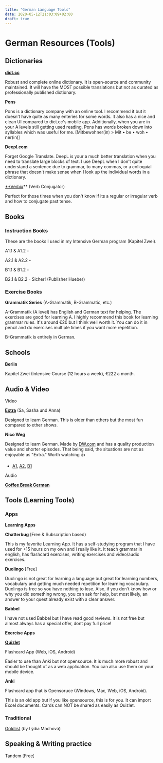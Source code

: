 ```yaml
---
title: "German Language Tools"
date: 2020-05-12T21:03:09+02:00
draft: true
---
```


# German Resources (Tools)

## Dictionaries

**[dict.cc](https://dict.cc)**

Robust and complete online dictionary. It is open-source and community maintained. It will have the MOST possible translations but not as curated as professionally published dictionary.

**Pons**

Pons is a dictionary company with an online tool. I recommend it but it doesn't have quite as many enteries for some words. It also has a nice and clean UI compared to dict.cc's mobile app. Additionally, when you are in your A levels still getting used reading, Pons has words broken down into syllables which was useful for me. [Mitbewohner(in) > Mit • be • woh • ner(in)]

**Deepl.com**

Forget Google Translate. DeepL is your a much better translation when you need to translate large blocks of text. I use DeepL when I don't quite understand a sentence due to grammar, to many commas, or a colloquial phrase that doesn't make sense when I look up the individual words in a dictionary.

[**Verbix](https://www.verbix.com/languages/german.html)** (Verb Conjugator)

Perfect for those times when you don't know if its a regular or irregular verb and how to conjugate past tense.

## Books

### Instruction Books

These are the books I used in my Intensive German program (Kapitel Zwei).

A1.1 & A1.2 -

A2.1 & A2.2 -

B1.1 & B1.2 -

B2.1 & B2.2 - Sicher! (Publisher Hueber)

### Exercise Books

**Grammatik Series** (A-Grammatik, B-Grammatic, etc.)

A-Grammatik (A level) has English and German text for helping. The exercises are good for learning A. I highly recommend this book for learning grammar rules.  It's around €20 but I think well worth it. You can do it in pencil and do exercises multiple times if you want more repetition.

B-Grammatik is entirely in German.

## Schools

**Berlin**

Kapitel Zwei (Intensive Course (12 hours a week), €222 a month.

## Audio & Video

Video

[**Extra**](https://www.youtube.com/watch?v=vPUCTP_SQ9Q&list=PLGQBKSq2HITf3Px13eDGBgmJEeXfWa3wC) (Sa, Sasha und Anna)

Designed to learn German. This is older than others but the most fun compared to other shows.

**Nico Weg**

Designed to learn German. Made by [DW.com](http://dw.com) and has a quality production value and shorter episodes. That being said, the situations are not as enjoyable as "Extra." Worth watching 👍

- [A1](https://www.youtube.com/watch?v=4-eDoThe6qo), [A2](https://www.youtube.com/watch?v=Lg5P2w_Ro1c), [B1](https://www.youtube.com/watch?v=LkufozluseI)

Audio

**[Coffee Break German](https://radiolingua.com/coffeebreakgerman/)**

## Tools (Learning Tools)

### Apps

**Learning Apps**

**Chatterbug** [Free & Subscription based)

This is my favorite Learning App. It has a self-studying program that I have used for +15 hours on my own and I really like it. It teach grammar in english, has flashcard exercises, writing exercises and video/audio exercises.

**Duolingo** [Free]

Duolingo is not great for learning a language but great for learning numbers, vocabulary and getting much needed repetition for learning vocabulary. Duolingo is free so you have nothing to lose. Also, if you don't know how or why you did something wrong, you can ask for help, but most likely, an answer to your quest already exist with a clear answer.

**Babbel**

I have not used Babbel but I have read good reviews. It is not free but almost always has a special offer, dont pay full price!

**Exercise Apps**

[**Quizlet**](https://quizlet.com/)

Flashcard App (Web, iOS, Android)

Easier to use than Anki but not opensource. It is much more robust and should be thought of as a web application. You can also use them on your mobile device.  

**Anki**

Flashcard app that is Opensoruce (Windows, Mac, Web, iOS, Android).

This is an old app but if you like opensource, this is for you. It can import Excel documents. Cards can NOT be shared as easily as Quizlet.

### Traditional

[Goldlist](https://www.languagementoring.com/wp-content/uploads/2018/11/The-Goldlist-method-in-a-Nutshell-Language-mentoring.pdf) (by Lýdia Machová)

## Speaking & Writing practice

Tandem [Free]
